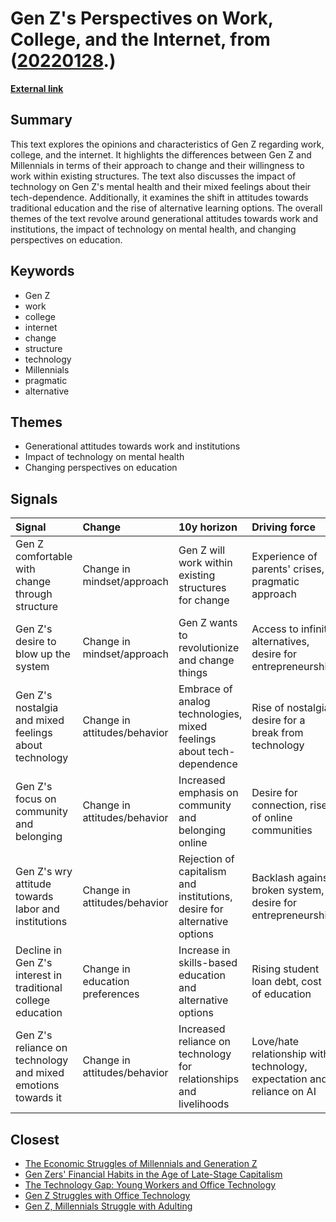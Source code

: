 # __Gen Z's Perspectives on Work, College, and the Internet__, from ([20220128](https://kghosh.substack.com/p/20220128).)

__[External link](https://digitalnative.substack.com/p/what-gen-z-thinks-about-work-college?utm_source=%2Finbox&utm_medium=reader2&utm_campaign=inbox-recs-sidebar)__



## Summary

This text explores the opinions and characteristics of Gen Z regarding work, college, and the internet. It highlights the differences between Gen Z and Millennials in terms of their approach to change and their willingness to work within existing structures. The text also discusses the impact of technology on Gen Z's mental health and their mixed feelings about their tech-dependence. Additionally, it examines the shift in attitudes towards traditional education and the rise of alternative learning options. The overall themes of the text revolve around generational attitudes towards work and institutions, the impact of technology on mental health, and changing perspectives on education.

## Keywords

* Gen Z
* work
* college
* internet
* change
* structure
* technology
* Millennials
* pragmatic
* alternative

## Themes

* Generational attitudes towards work and institutions
* Impact of technology on mental health
* Changing perspectives on education

## Signals

| Signal                                                       | Change                          | 10y horizon                                                              | Driving force                                                          |
|:-------------------------------------------------------------|:--------------------------------|:-------------------------------------------------------------------------|:-----------------------------------------------------------------------|
| Gen Z comfortable with change through structure              | Change in mindset/approach      | Gen Z will work within existing structures for change                    | Experience of parents' crises, pragmatic approach                      |
| Gen Z's desire to blow up the system                         | Change in mindset/approach      | Gen Z wants to revolutionize and change things                           | Access to infinite alternatives, desire for entrepreneurship           |
| Gen Z's nostalgia and mixed feelings about technology        | Change in attitudes/behavior    | Embrace of analog technologies, mixed feelings about tech-dependence     | Rise of nostalgia, desire for a break from technology                  |
| Gen Z's focus on community and belonging                     | Change in attitudes/behavior    | Increased emphasis on community and belonging online                     | Desire for connection, rise of online communities                      |
| Gen Z's wry attitude towards labor and institutions          | Change in attitudes/behavior    | Rejection of capitalism and institutions, desire for alternative options | Backlash against broken system, desire for entrepreneurship            |
| Decline in Gen Z's interest in traditional college education | Change in education preferences | Increase in skills-based education and alternative options               | Rising student loan debt, cost of education                            |
| Gen Z's reliance on technology and mixed emotions towards it | Change in attitudes/behavior    | Increased reliance on technology for relationships and livelihoods       | Love/hate relationship with technology, expectation and reliance on AI |

## Closest

* [The Economic Struggles of Millennials and Generation Z](86001e4fb7b55397aece664afd67001a)
* [Gen Zers' Financial Habits in the Age of Late-Stage Capitalism](1b41206075bb58ef4a1bcb8a6d82ffc0)
* [The Technology Gap: Young Workers and Office Technology](5ae1107c845692a2acadc6565babc91b)
* [Gen Z Struggles with Office Technology](84e4f59e4eb3832250963e8ac00bf768)
* [Gen Z, Millennials Struggle with Adulting](6a3ae004f0a8a65faa7b7126cccc75f2)